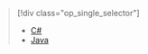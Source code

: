 > [!div class="op_single_selector"]
>- [C#](../articles/iot-hub/iot-hub-csharp-csharp-process-d2c.md)
>- [Java](../articles/iot-hub/iot-hub-java-java-process-d2c.md)